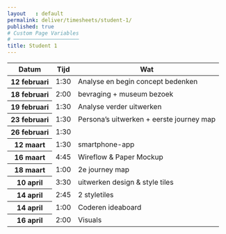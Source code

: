 ```yaml
---
layout   : default
permalink: deliver/timesheets/student-1/
published: true
# Custom Page Variables
# ─────────────────────
title: Student 1
---
```

<table class="table">
  <thead>
    <tr>
      <th scope="col">Datum</th>
      <th scope="col">Tijd</th>
      <th scope="col">Wat</th>
    </tr>
  </thead>
  <tbody>
    <tr>
      <th scope="row">12 februari </th>
      <td>1:30</td>
      <td>Analyse en begin concept bedenken</td>
    </tr>
    <tr>
      <th scope="row">18 februari</th>
      <td>2:00</td>
      <td>bevraging + museum bezoek</td>
    </tr>
    <tr>
      <th scope="row">19 februari</th>
      <td>1:30</td>
      <td>Analyse verder uitwerken</td>
    </tr>
    <tr>
      <th scope="row">23 februari</th>
      <td>1:30</td>
      <td>Persona’s uitwerken + eerste journey map</td>
    </tr>
     <tr>
      <th scope="row">26 februari</th>
      <td>1:30</td>
      <td></td>
    </tr>
     <tr>
      <th scope="row">12 maart</th>
      <td>1:30</td>
      <td>smartphone-app</td>
    </tr>
         <tr>
      <th scope="row">16 maart</th>
      <td>4:45</td>
      <td>Wireflow & Paper Mockup</td>
    </tr>
             <tr>
      <th scope="row">18 maart</th>
      <td>1:00</td>
      <td>2e journey map</td>
    </tr>
     <tr>
      <th scope="row">10 april</th>
      <td>3:30</td>
      <td>uitwerken design & style tiles</td>
    </tr>
    <tr>
      <th scope="row">14 april</th>
      <td>2:45</td>
      <td>2 styletiles</td>
    </tr>
        <tr>
      <th scope="row">14 april</th>
      <td>1:00</td>
      <td>Coderen ideaboard</td>
    </tr> 
     <tr>
      <th scope="row">16 april</th>
      <td>2:00</td>
      <td>Visuals </td>
    </tr>  

  </tbody>
</table>